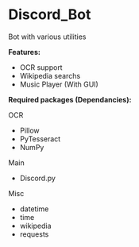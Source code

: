 # Discord_Bot
 Bot with various utilities

**Features:**
* OCR support
* Wikipedia searchs
* Music Player (With GUI)
  
**Required packages (Dependancies):**

OCR
* Pillow
* PyTesseract
* NumPy
  
Main
* Discord.py
  
Misc
* datetime
* time
* wikipedia
* requests
